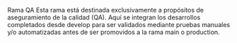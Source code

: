 Rama QA
Esta rama está destinada exclusivamente a propósitos de aseguramiento de la calidad (QA). Aquí se integran los desarrollos completados desde develop para ser validados mediante pruebas manuales y/o automatizadas antes de ser promovidos a la rama main o production.
